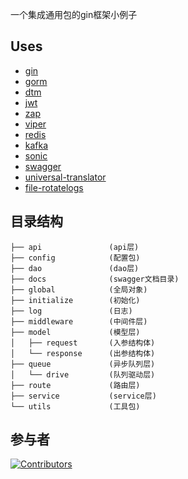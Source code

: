 一个集成通用包的gin框架小例子

## Uses
 - [gin](https://github.com/gin-gonic/gin)
 - [gorm](https://github.com/go-gorm/gorm)
 - [dtm](https://github.com/dtm-labs/dtm)
 - [jwt](https://github.com/golang-jwt/jwt)
 - [zap](https://github.com/uber-go/zap)
 - [viper](https://github.com/spf13/viper)
 - [redis](https://github.com/redis/go-redis)
 - [kafka](https://github.com/segmentio/kafka-go)
 - [sonic](https://github.com/bytedance/sonic)
 - [swagger](https://github.com/swaggo/gin-swagger)
 - [universal-translator](https://github.com/go-playground/universal-translator)
 - [file-rotatelogs](https://github.com/lestrrat-go/file-rotatelogs)


## 目录结构
```
├── api               (api层)
├── config            (配置包)
├── dao               (dao层)
├── docs              (swagger文档目录)
├── global            (全局对象)
├── initialize        (初始化)
├── log               (日志)
├── middleware        (中间件层)
├── model             (模型层)
│   ├── request       (入参结构体)
│   └── response      (出参结构体)
├── queue             (异步队列层)
│   └── drive         (队列驱动层)
├── route             (路由层)
├── service           (service层)
└── utils             (工具包)
```

## 参与者
[![Contributors](https://contributors-img.web.app/image?repo=Gekkoou/gin-example)](https://github.com/Gekkoou/gin-example/graphs/contributors)
